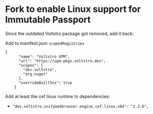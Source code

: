 # Fork to enable Linux support for Immutable Passport

Since the outdated Voltstro package got removed, add it back:

Add to manifest.json `scopedRegistries`
```
{
      "name": "Voltstro UPM",
      "url": "https://upm-pkgs.voltstro.dev",
      "scopes": [
        "dev.voltstro",
        "org.nuget"
      ],
      "overrideBuiltIns": true
    }
```

Add at least the cef linux runtime to dependencies:
- `"dev.voltstro.unitywebbrowser.engine.cef.linux.x64": "2.2.6",`
